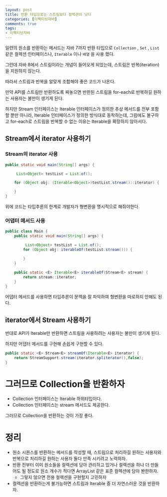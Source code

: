 ```yaml
---
layout: post
title: 반환 타입으로는 스트림보다 컬렉션이 낫다
categories: [이펙티브자바]
comments: true 
tags:
- 이펙티브자바
---
```




일련의 원소를 반환하는 메서드는 자바 7까지 반환 타입으로 `Collection` , `Set` , `List` 같은 컬렉션 인터페이스나, `Iterable` 이나 `배열` 을 사용 했다.

그런데 자바 8에서 스트림이라는 개념이 들어오게 되었는데, 스트림은 반복(iteration)을 지원하지 않는다. 

따라서 스트림과 반복을 알맞게 조합해야 좋은 코드가 나온다.

만약 API를 스트림만 반환하도록 짜놓으면 반한된 스트림을 for-each로 반복하길 원하는 사용자는 불만이 생기게 된다. 

하지만 Stream 인터페이스는 Iterable 인터페이스가 정의한 추상 메서드를 전부 포함할 뿐만 아니라, Iterable 인터페이스가 정의한 방식대로 동작하는데, 그럼에도 불구하고 for-each로 스트림을 반복할 수 없는 이유는 Iterable을 확장하지 않아서다.

## Stream에서 iterator 사용하기

### Stream의 iterator 사용

```java
public static void main(String[] args) {

     List<Object> testList = List.of();

    for (Object obj: (Iterable<Object>)testList.stream()::iterator) {

    }
}
```

위에 코드는 타입추론의 한계로 개발자가 형변환을 명시적으로 해줘야한다.



### 어댑터 메서드 사용

```java
public class Main {
    public static void main(String[] args) {

         List<Object> testList = List.of();
        for (Object obj: iterableOf(testList.stream())) {

        }
    }
    
    public static <E> Iterable<E> iterableOf(Stream<E> stream) {
        return stream::iterator;
    }
}
```

어댑터 메서드를 사용하면 타입추론이 문맥을 잘 파악하여 형변환을 따로하지 안해도 된다.



## iterator에서 Stream 사용하기

반대로 API가 Iterable만 반환하면 스트림을 사용하려는 사용자는 불만이 생기게 된다.

하지만 어댑터 메서드를 구현해 손쉽게 구현할 수 있다.

```java
public static <E> Stream<E> streamOf(Iterable<E> iterator) {
    return StreamSupport.stream(iterator.spliterator(),false);
}
```



# 그러므로 Collection을 반환하자

- Collection 인터페이스는 Iterable 하위타입이다.
- Collection 인터페이스는 stream 메서드도 제공한다.

그러므로 Collection을 반환하는 것이 가장 좋다.



# 정리

- 원소 시퀀스를 반환하는 메서드를 작성할 때, 스트림으로 처리하길 원하는 사용자와 반복으로 처리하길 원하는 사용자 둘다 만족 시키려고 노력하자.
- 반환 전부터 이미 원소들을 컬렉션에 담아 관리하고 있거나 컬렉션을 하나 더 만들어도 될 정도로 원소 개수가 적다면 ArrayList 같은 표준 컬렉션에 담아 봔한하자.
  - 그렇지 않으면 전용 컬렉션을 구현할지 고민하자
- 컬렉션을 반환하는게 불가능하면 스트림과 Iterable 중 더 자연스러운 것을 반환하자.
